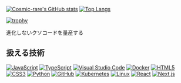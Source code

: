 [![Cosmic-rare's GitHub stats](https://github-readme-stats.vercel.app/api?username=Cosmic-rare&show_icons=true&title_color=7289da&icon_color=7289da)](https://github.com/anuraghazra/github-readme-stats)
[![Top Langs](https://github-readme-stats.vercel.app/api/top-langs/?username=Cosmic-rare&layout=compact&title_color=7289da&icon_color=7289da)](https://github.com/anuraghazra/github-readme-stats)  

[![trophy](https://github-profile-trophy.vercel.app/?username=Cosmic-rare)](https://github.com/ryo-ma/github-profile-trophy)
<!--
[![GitHub Streak](http://github-readme-streak-stats.herokuapp.com?user=Cosmic-rare&hide_border=true)](https://git.io/streak-stats)
-->

進化しないクソコードを量産する

## 扱える技術

[![JavaScript](https://img.shields.io/badge/-JavaScript-276DC3.svg?logo=javascript&style=for-the-badge)](#)
[![TypeScript](https://img.shields.io/badge/-TypeScript-007ACC.svg?logo=typescript&style=for-the-badge)](#)
[![Visual Studio Code](https://img.shields.io/badge/-Visual%20Studio%20Code-007ACC.svg?logo=visual-studio-code&style=for-the-badge)](#)
[![Docker](https://img.shields.io/badge/-Docker-EEE.svg?logo=docker&style=for-the-badge)](#)
[![HTML5](https://img.shields.io/badge/-HTML5-333.svg?logo=html5&style=for-the-badge)](#)
[![CSS3](https://img.shields.io/badge/-CSS3-1572B6.svg?logo=css3&style=for-the-badge)](#)
[![Python](https://img.shields.io/badge/-Python-F9DC3E.svg?logo=python&style=for-the-badge)](#)
[![GitHub](https://img.shields.io/badge/-GitHub-181717.svg?logo=github&style=for-the-badge)](#)
[![Kubernetes](https://img.shields.io/badge/-Kubernetes-326CE5.svg?logo=kubernetes&style=for-the-badge)](#)
[![Linux](https://img.shields.io/badge/-Linux-FCC624.svg?logo=linux&style=for-the-badge)](#)
[![React](https://img.shields.io/badge/-React-61DAFB.svg?logo=react&style=for-the-badge)](#)
[![Next.js](https://img.shields.io/badge/-Next.js-000000.svg?logo=next.js&style=for-the-badge)](#)
